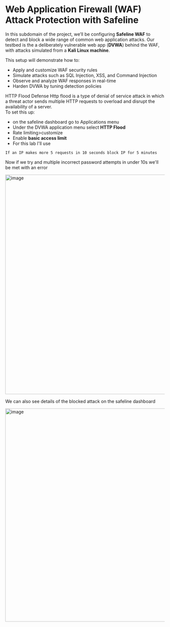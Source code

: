 # Web Application Firewall (WAF) Attack Protection with Safeline

In this subdomain of the project, we’ll be configuring **Safeline WAF** to detect and block a wide range of common web application attacks. Our testbed is the a deliberately vulnerable web app (**DVWA**) behind the WAF, with attacks simulated from a **Kali Linux machine**.

This setup will demonstrate how to:
- Apply and customize WAF security rules
- Simulate attacks such as SQL Injection, XSS, and Command Injection
- Observe and analyze WAF responses in real-time
- Harden DVWA by tuning detection policies

HTTP Flood Defense
Http flood is a type of denial of service attack in which a threat actor sends multiple HTTP requests to overload and disrupt the availability of a server.  
To set this up:
- on the safeline dashboard go to Applications menu 
- Under the DVWA application menu select **HTTP Flood**
- Rate limiting>customize
- Enable **basic access limit**
- For this lab I'll use 
``` 
If an IP makes more 5 requests in 10 seconds block IP for 5 minutes
``` 
Now if we try and multiple incorrect password attempts in under 10s we'll be met with an error

<img width="1364" height="693" alt="image" src="https://github.com/user-attachments/assets/2c96c3f6-90ec-46e4-ba06-bbf3eb8910a8" />

We can also see details of the blocked attack on the safeline dashboard

<img width="1220" height="673" alt="image" src="https://github.com/user-attachments/assets/738421c5-2562-4ea9-832f-d99e1b1936ca" />


